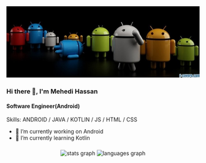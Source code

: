 <img src="https://github.com/mehedii-hassan/MultiCalculatorLockDemo/blob/main/Screenshots/funny-android-facebook-cover-timeline-banner-for-fb.jpg"> 

### Hi there 👋, I'm Mehedi Hassan
#### Software Engineer(Android)

Skills: ANDROID / JAVA / KOTLIN / JS / HTML / CSS

- 🔭 I’m currently working on Android 
- 🌱 I’m currently learning Kotlin 


###

<div align="center">
  <img src="https://github-readme-stats.vercel.app/api?hide_title=false&hide_rank=false&show_icons=true&include_all_commits=true&count_private=true&disable_animations=false&theme=dracula&locale=en&hide_border=false&username=mehedii-hassan" height="150" alt="stats graph"  />
  <img src="https://github-readme-stats.vercel.app/api/top-langs?locale=en&hide_title=false&layout=compact&card_width=320&langs_count=5&theme=dracula&hide_border=false&username=mehedii-hassan" height="150" alt="languages graph"  />
</div>

